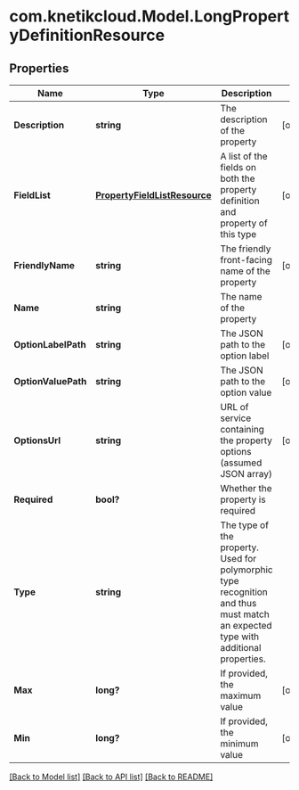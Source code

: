 # com.knetikcloud.Model.LongPropertyDefinitionResource
## Properties

Name | Type | Description | Notes
------------ | ------------- | ------------- | -------------
**Description** | **string** | The description of the property | [optional] 
**FieldList** | [**PropertyFieldListResource**](PropertyFieldListResource.md) | A list of the fields on both the property definition and property of this type | [optional] 
**FriendlyName** | **string** | The friendly front-facing name of the property | [optional] 
**Name** | **string** | The name of the property | 
**OptionLabelPath** | **string** | The JSON path to the option label | [optional] 
**OptionValuePath** | **string** | The JSON path to the option value | [optional] 
**OptionsUrl** | **string** | URL of service containing the property options (assumed JSON array) | [optional] 
**Required** | **bool?** | Whether the property is required | 
**Type** | **string** | The type of the property. Used for polymorphic type recognition and thus must match an expected type with additional properties. | 
**Max** | **long?** | If provided, the maximum value | [optional] 
**Min** | **long?** | If provided, the minimum value | [optional] 

[[Back to Model list]](../README.md#documentation-for-models) [[Back to API list]](../README.md#documentation-for-api-endpoints) [[Back to README]](../README.md)

